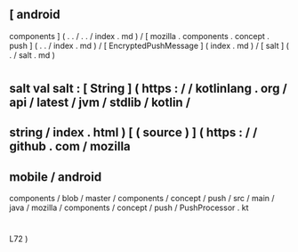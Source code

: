 [
android
-
components
]
(
.
.
/
.
.
/
index
.
md
)
/
[
mozilla
.
components
.
concept
.
push
]
(
.
.
/
index
.
md
)
/
[
EncryptedPushMessage
]
(
index
.
md
)
/
[
salt
]
(
.
/
salt
.
md
)
#
salt
val
salt
:
[
String
]
(
https
:
/
/
kotlinlang
.
org
/
api
/
latest
/
jvm
/
stdlib
/
kotlin
/
-
string
/
index
.
html
)
[
(
source
)
]
(
https
:
/
/
github
.
com
/
mozilla
-
mobile
/
android
-
components
/
blob
/
master
/
components
/
concept
/
push
/
src
/
main
/
java
/
mozilla
/
components
/
concept
/
push
/
PushProcessor
.
kt
#
L72
)
